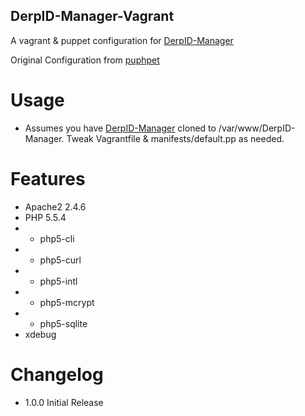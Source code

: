 ## DerpID-Manager-Vagrant

A vagrant & puppet configuration for [DerpID-Manager](https://github.com/svpernova09/DerpID-Manager)

Original Configuration from [puphpet](https://github.com/puphpet/puphpet)


Usage
==
- Assumes you have [DerpID-Manager](https://github.com/svpernova09/DerpID-Manager) cloned to /var/www/DerpID-Manager. Tweak Vagrantfile & manifests/default.pp as needed.

Features
===
- Apache2 2.4.6
- PHP 5.5.4
- - php5-cli
- - php5-curl
- - php5-intl
- - php5-mcrypt
- - php5-sqlite
- xdebug


Changelog
===
- 1.0.0 Initial Release